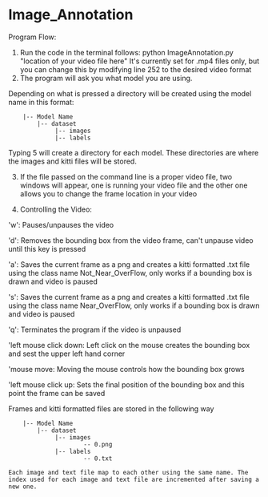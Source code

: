 # Image_Annotation

Program Flow:

1) Run the code in the terminal follows: python ImageAnnotation.py "location of your video file here"
   It's currently set for .mp4 files only, but you can change this by modifying line 252 to the desired video format
2) The program will ask you what model you are using.
  
  Depending on what is pressed a directory will be created using the model name in this format:
  
      	|-- Model Name
		    |-- dataset
			     |-- images
			     |-- labels

  Typing 5 will create a directory for each model. These directories are where the images and kitti files will be stored.
  
3) If the file passed on the command line is a proper video file, two windows will appear, one is running your video file and the other one allows you to change the frame location in your video

4) Controlling the Video:
<p style="text-align:left;">'w': Pauses/unpauses the video</p>
<p style="text-align:left;">'d': Removes the bounding box from the video frame, can't unpause video until this key is pressed</p>
<p style="text-align:left;">'a': Saves the current frame as a png and creates a kitti formatted .txt file using the class name Not_Near_OverFlow, only works if a bounding box is drawn and video is paused</p>
<p style="text-align:left;">'s': Saves the current frame as a png and creates a kitti formatted .txt file using the class name Near_OverFlow, only works if a bounding box is drawn and video is paused</p>
<p style="text-align:left;">'q': Terminates the program if the video is unpaused</p>
<p style="text-align:left;">'left mouse click down: Left click on the mouse creates the bounding box and sest the upper left hand corner</p>
<p style="text-align:left;">'mouse move: Moving the mouse controls how the bounding box grows</p>
<p style="text-align:left;">'left mouse click up: Sets the final position of the bounding box and this point the frame can be saved</p>

   
   Frames and kitti formatted files are stored in the following way
  
  
      	|-- Model Name
		    |-- dataset
			     |-- images
		                 -- 0.png
			     |-- labels
                         -- 0.txt
              
    Each image and text file map to each other using the same name. The index used for each image and text file are incremented after saving a new one.

